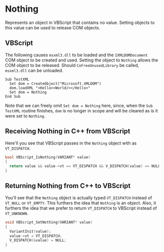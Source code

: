 # Nothing

Represents an object in VBScript that contains no value. Setting objects to this value can be used to release COM objects.

## VBScript

The following causes `msxml3.dll` to be loaded and the `IXMLDOMDocument` COM object to be created and used. Setting the object to `Nothing` allows the COM object to be released. Should `CoFreeUnusedLibrary` be called, `msxml3.dll` can be unloaded.

```Visual Basic
Sub TestXML
  Set dom = CreateObject("Microsoft.XMLDOM")
  dom.loadXML "<Hello><World/></Hello>"
  Set dom = Nothing
End Sub
```

Note that we can freely omit `Set dom = Nothing` here, since, when the `Sub TestXML` routine finishes, `dom` is no longer in scope and will be cleared as is it were set to `Nothing`.

## Receiving Nothing in C++ from VBScript

Here'll you see that VBScript passes in the `Nothing` object with as `VT_DISPATCH`.

```c++
bool VBScript_IsNothing(VARIANT* value)
{
  return value && value->vt == VT_DISPATCH && V_DISPATCH(value) == NULL;
}
```

## Returning Nothing from C++ to VBScript

You'll see that the `Nothing` object is actually typed `VT_DISPATCH` instead of `VT_NULL` or `VT_EMPTY`. This furthers the idea that `Nothing` is an object. Also, it furthers the idea that we prefer to return `VT_DISPATCH` to VBScript instead of `VT_UNKNOWN`.

```c++
void VBScript_SetNothing(VARIANT* value)
{
  VariantInit(value);
  value->vt = VT_DISPATCH;
  V_DISPATCH(&value) = NULL;
}
```
